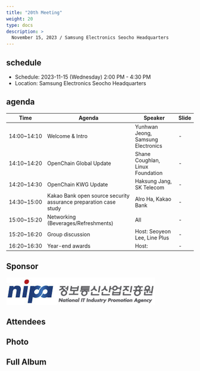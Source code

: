 ```yaml
---
title: "20th Meeting"
weight: 20
type: docs
description: >
  November 15, 2023 / Samsung Electronics Seocho Headquarters
---
```


## schedule

* Schedule: 2023-11-15 (Wednesday) 2:00 PM - 4:30 PM
* Location: Samsung Electronics Seocho Headquarters

## agenda

| Time | Agenda | Speaker | Slide |
|-------|-----------------|------|------|
| 14:00~14:10 | Welcome & Intro | Yunhwan Jeong, Samsung Electronics | - |
| 14:10~14:20 | OpenChain Global Update | Shane Coughlan, Linux Foundation | - |
| 14:20~14:30 | OpenChain KWG Update | Haksung Jang, SK Telecom | - |
| 14:30~15:00 | Kakao Bank open source security assurance preparation case study | Alro Ha, Kakao Bank | - |
| 15:00~15:20 | Networking (Beverages/Refreshments) | All | - |
| 15:20~16:20 | Group discussion | Host: Seoyeon Lee, Line Plus | - |
| 16:20~16:30 | Year-end awards | Host: | - |

## Sponsor

![](nipg-logo.png)
<br>


## Attendees


## Photo



## Full Album